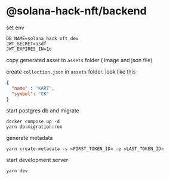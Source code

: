 # @solana-hack-nft/backend


set env 
```
DB_NAME=solana_hack_nft_dev
JWT_SECRET=asdf
JWT_EXPIRES_IN=1d
```

copy generated asset to `assets` folder ( image and json file)

create `collection.json` in `assets` folder. look like this
```json
{
  "name" : "KART",
  "symbol": "CK"
}
```

start postgres db and migrate
```
docker compose up -d
yarn db:migration:run
```

generate metadata 
```
yarn create-metadata -s <FIRST_TOKEN_ID> -e <LAST_TOKEN_ID>
```

start development server
```
yarn dev
```



